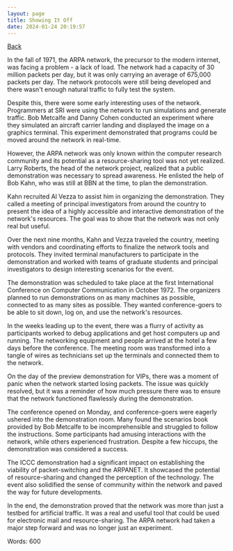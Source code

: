 ```yaml
---
layout: page
title: Showing It Off
date: 2024-01-24 20:19:57
---
```


[Back](./)


In the fall of 1971, the ARPA network, the precursor to the modern internet, was facing a problem - a lack of load. The network had a capacity of 30 million packets per day, but it was only carrying an average of 675,000 packets per day. The network protocols were still being developed and there wasn't enough natural traffic to fully test the system.

Despite this, there were some early interesting uses of the network. Programmers at SRI were using the network to run simulations and generate traffic. Bob Metcalfe and Danny Cohen conducted an experiment where they simulated an aircraft carrier landing and displayed the image on a graphics terminal. This experiment demonstrated that programs could be moved around the network in real-time.

However, the ARPA network was only known within the computer research community and its potential as a resource-sharing tool was not yet realized. Larry Roberts, the head of the network project, realized that a public demonstration was necessary to spread awareness. He enlisted the help of Bob Kahn, who was still at BBN at the time, to plan the demonstration.

Kahn recruited Al Vezza to assist him in organizing the demonstration. They called a meeting of principal investigators from around the country to present the idea of a highly accessible and interactive demonstration of the network's resources. The goal was to show that the network was not only real but useful.

Over the next nine months, Kahn and Vezza traveled the country, meeting with vendors and coordinating efforts to finalize the network tools and protocols. They invited terminal manufacturers to participate in the demonstration and worked with teams of graduate students and principal investigators to design interesting scenarios for the event.

The demonstration was scheduled to take place at the first International Conference on Computer Communication in October 1972. The organizers planned to run demonstrations on as many machines as possible, connected to as many sites as possible. They wanted conference-goers to be able to sit down, log on, and use the network's resources.

In the weeks leading up to the event, there was a flurry of activity as participants worked to debug applications and get host computers up and running. The networking equipment and people arrived at the hotel a few days before the conference. The meeting room was transformed into a tangle of wires as technicians set up the terminals and connected them to the network.

On the day of the preview demonstration for VIPs, there was a moment of panic when the network started losing packets. The issue was quickly resolved, but it was a reminder of how much pressure there was to ensure that the network functioned flawlessly during the demonstration.

The conference opened on Monday, and conference-goers were eagerly ushered into the demonstration room. Many found the scenarios book provided by Bob Metcalfe to be incomprehensible and struggled to follow the instructions. Some participants had amusing interactions with the network, while others experienced frustration. Despite a few hiccups, the demonstration was considered a success.

The ICCC demonstration had a significant impact on establishing the viability of packet-switching and the ARPANET. It showcased the potential of resource-sharing and changed the perception of the technology. The event also solidified the sense of community within the network and paved the way for future developments.

In the end, the demonstration proved that the network was more than just a testbed for artificial traffic. It was a real and useful tool that could be used for electronic mail and resource-sharing. The ARPA network had taken a major step forward and was no longer just an experiment.

Words: 600